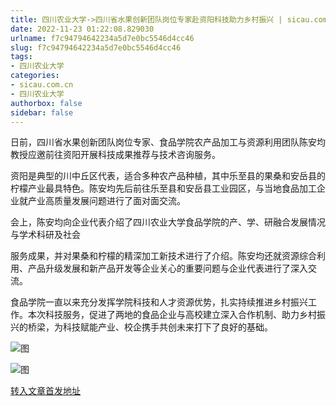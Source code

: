```yaml
---
title: 四川农业大学->四川省水果创新团队岗位专家赴资阳科技助力乡村振兴 | sicau.com.cn
date: 2022-11-23 01:22:08.829030
urlname: f7c94794642234a5d7e0bc5546d4cc46
slug: f7c94794642234a5d7e0bc5546d4cc46
tags: 
- 四川农业大学
categories:
- sicau.com.cn
- 四川农业大学
authorbox: false
sidebar: false
---
```

日前，四川省水果创新团队岗位专家、食品学院农产品加工与资源利用团队陈安均教授应邀前往资阳开展科技成果推荐与技术咨询服务。

资阳是典型的川中丘区代表，适合多种农产品种植，其中乐至县的果桑和安岳县的柠檬产业最具特色。陈安均先后前往乐至县和安岳县工业园区，与当地食品加工企业就产业高质量发展问题进行了面对面交流。

会上，陈安均向企业代表介绍了四川农业大学食品学院的产、学、研融合发展情况与学术科研及社会
<!--more-->
服务成果，并对果桑和柠檬的精深加工新技术进行了介绍。陈安均还就资源综合利用、产品升级发展和新产品开发等企业关心的重要问题与企业代表进行了深入交流。

食品学院一直以来充分发挥学院科技和人才资源优势，扎实持续推进乡村振兴工作。本次科技服务，促进了两地的食品企业与高校建立深入合作机制、助力乡村振兴的桥梁，为科技赋能产业、校企携手共创未来打下了良好的基础。

![图](https://news.sicau.edu.cn/__local/E/1C/E4/C8829462F23D3423DF894A9455B_01562D94_732C4.jpg)

![图](https://news.sicau.edu.cn/__local/5/D7/AB/BD8C9555094C65417677E1CE7D1_BA0ACA33_4AC2D.jpg)

[转入文章首发地址](https://news.sicau.edu.cn/info/1078/70305.htm)